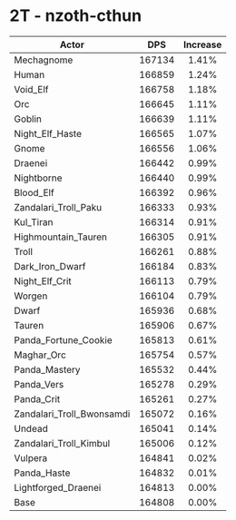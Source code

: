 # 2T - nzoth-cthun
| Actor | DPS | Increase |
|---|:---:|:---:|
|Mechagnome|167134|1.41%|
|Human|166859|1.24%|
|Void_Elf|166758|1.18%|
|Orc|166645|1.11%|
|Goblin|166639|1.11%|
|Night_Elf_Haste|166565|1.07%|
|Gnome|166556|1.06%|
|Draenei|166442|0.99%|
|Nightborne|166440|0.99%|
|Blood_Elf|166392|0.96%|
|Zandalari_Troll_Paku|166333|0.93%|
|Kul_Tiran|166314|0.91%|
|Highmountain_Tauren|166305|0.91%|
|Troll|166261|0.88%|
|Dark_Iron_Dwarf|166184|0.83%|
|Night_Elf_Crit|166113|0.79%|
|Worgen|166104|0.79%|
|Dwarf|165936|0.68%|
|Tauren|165906|0.67%|
|Panda_Fortune_Cookie|165813|0.61%|
|Maghar_Orc|165754|0.57%|
|Panda_Mastery|165532|0.44%|
|Panda_Vers|165278|0.29%|
|Panda_Crit|165261|0.27%|
|Zandalari_Troll_Bwonsamdi|165072|0.16%|
|Undead|165041|0.14%|
|Zandalari_Troll_Kimbul|165006|0.12%|
|Vulpera|164841|0.02%|
|Panda_Haste|164832|0.01%|
|Lightforged_Draenei|164813|0.00%|
|Base|164808|0.00%|
